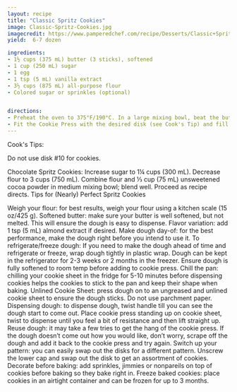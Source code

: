 ```yaml
---
layout: recipe
title: "Classic Spritz Cookies"
image: Classic-Spritz-Cookies.jpg
imagecredit: https://www.pamperedchef.com/recipe/Desserts/Classic+Spritz+Cookies+Recipe+%26+Tips/87807
yield:  6-7 dozen

ingredients:
- 1½ cups (375 mL) butter (3 sticks), softened
- 1 cup (250 mL) sugar
- 1 egg
- 1 tsp (5 mL) vanilla extract
- 3½ cups (875 mL) all-purpose flour
- Colored sugar or sprinkles (optional)


directions:
- Preheat the oven to 375°F/190°C. In a large mixing bowl, beat the butter and sugar on medium speed of the electric mixer about 3 minutes or until creamy, scraping down the sides as necessary. Add the egg and vanilla; beat well. Add the flour; mix on low speed just until blended, scraping down the sides as necessary. (The dough will be soft; do not refrigerate.)
- Fit the Cookie Press with the desired disk (see Cook's Tip) and fill it with the dough. Press the dough onto the Cookie Sheet 1" (2.5 cm) apart. Decorate the cookies with colored sugar or sprinkles, if desired. Bake 10-12 minutes or until the edges are light golden brown. Cool the cookies 2 minutes on the Cookie Sheet, then remove to the Stackable Cooling Rack. Repeat with the remaining dough.
---
```

Cook's Tips:

Do not use disk #10 for cookies. 

Chocolate Spritz Cookies: Increase sugar to 1¼ cups (300 mL). Decrease flour to 3 cups (750 mL). Combine flour and ⅓ cup (75 mL) unsweetened cocoa powder in medium mixing bowl; blend well. Proceed as recipe directs.
Tips for (Nearly) Perfect Spritz Cookies

Weigh your flour: for best results, weigh your flour using a kitchen scale (15 oz/425 g).
Softened butter: make sure your butter is well softened, but not melted. This will ensure the dough is easy to dispense.
Flavor variation: add 1 tsp (5 mL) almond extract if desired.
Make dough day-of: for the best performance, make the dough right before you intend to use it.
To refrigerate/freeze dough: If you need to make the dough ahead of time and refrigerate or freeze, wrap dough tightly in plastic wrap. Dough can be kept in the refrigerator for 2-3 weeks or 2 months in the freezer. Ensure dough is fully softened to room temp before adding to cookie press.
Chill the pan: chilling your cookie sheet in the fridge for 5-10 minutes before dispensing cookies helps the cookies to stick to the pan and keep their shape when baking.
Unlined Cookie Sheet: press dough on to an ungreased and unlined cookie sheet to ensure the dough sticks. Do not use parchment paper.
Dispensing dough: to dispense dough, twist handle till you can see the dough start to come out. Place cookie press standing up on cookie sheet, twist to dispense until you feel a bit of resistance and then lift straight up.
Reuse dough: it may take a few tries to get the hang of the cookie press. If the dough doesn’t come out how you would like, don’t worry, scrape off the dough and add it back to the cookie press and try again.
Switch up your pattern: you can easily swap out the disks for a different pattern. Unscrew the lower cap and swap out the disk to get an assortment of cookies.
Decorate before baking: add sprinkles, jimmies or nonpareils on top of cookies before baking so they bake right in.
Freeze baked cookies: place cookies in an airtight container and can be frozen for up to 3 months.

